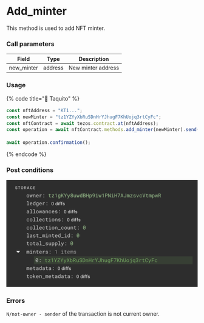 # Add\_minter

This method is used to add NFT minter.

### Call parameters

| Field       | Type    | Description        |
| ----------- | ------- | ------------------ |
| new\_minter | address | New minter address |

### Usage

{% code title="🌮 Taquito" %}
```javascript
const nftAddress = "KT1...";
const newMinter = "tz1YZYyXbRuSDnHrYJhugF7KhUojq3rtCyFc";
const nftContract = await tezos.contract.at(nftAddress);
const operation = await nftContract.methods.add_minter(newMinter).send();

await operation.confirmation();
```
{% endcode %}

### Post conditions

![](<../../../../../.gitbook/assets/image (8).png>)

### Errors

`N/not-owner - sender` of the transaction is not current owner.
